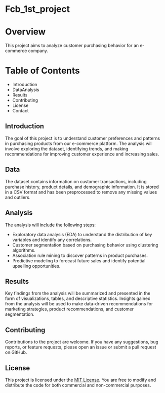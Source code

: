 # Fcb_1st_project
# Overview
This project aims to analyze customer purchasing behavior for an e-commerce company. 
# Table of Contents 
- Introduction
- DataAnalysis
- Results
- Contributing
- License
- Contact
## Introduction 
The goal of this project is to understand customer preferences and patterns in purchasing products from our e-commerce platform. The analysis will involve exploring the dataset, identifying trends, and making recommendations for improving customer experience and increasing sales. 
## Data 
The dataset contains information on customer transactions, including purchase history, product details, and demographic information. It is stored in a CSV format and has been preprocessed to remove any missing values and outliers. 
## Analysis 
The analysis will include the following steps: 
- Exploratory data analysis (EDA) to understand the distribution of key variables and identify any correlations.
- Customer segmentation based on purchasing behavior using clustering algorithms. 
- Association rule mining to discover patterns in product purchases.
- Predictive modeling to forecast future sales and identify potential upselling opportunities.
## Results 
Key findings from the analysis will be summarized and presented in the form of visualizations, tables, and descriptive statistics. Insights gained from the analysis will be used to make data-driven recommendations for marketing strategies, product recommendations, and customer segmentation.
## Contributing
Contributions to the project are welcome. If you have any suggestions, bug reports, or feature requests, please open an issue or submit a pull request on GitHub. 
## License 
This project is licensed under the [MIT License](https://opensource.org/license/mit). You are free to modify and distribute the code for both commercial and non-commercial purposes.
